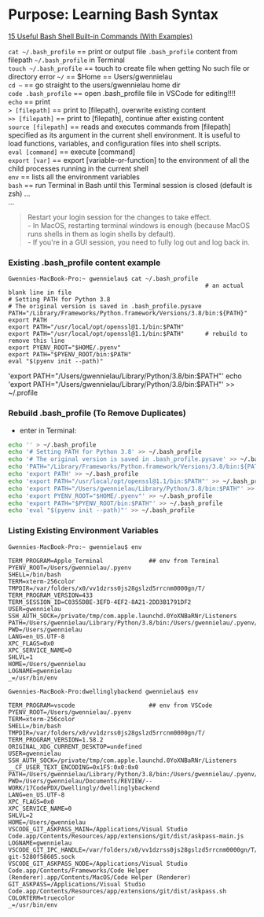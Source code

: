 # Purpose: Learning Bash Syntax 

[15 Useful Bash Shell Built-in Commands (With Examples)](https://www.thegeekstuff.com/2010/08/bash-shell-builtin-commands/)

`cat ~/.bash_profile` == print or output file `.bash_profile` content from filepath `~/.bash_profile` in Terminal  
`touch ~/.bash_profile` == touch to create file when getting No such file or directory error
`~/` == $Home == Users/gwennielau  
`cd ~` == go straight to the users/gwennielau home dir  
`code .bash_profile` == open .bash_profile file in VSCode for editing!!!!  
`echo` == print  
`> [filepath]` == print to [filepath], overwrite existing content  
`>> [filepath]` == print to [filepath], continue after existing content  
`source [filepath]` == reads and executes commands from [filepath] specified as its argument in the current shell environment. It is useful to load functions, variables, and configuration files into shell scripts.  
`eval [command]` == execute [command]  
`export [var]` == export [variable-or-function] to the environment of all the child processes running in the current shell  
`env` == lists all the environment variables  
`bash` == run Terminal in Bash until this Terminal session is closed (default is zsh)
...  
...  

> Restart your login session for the changes to take effect.  
    - In MacOS, restarting terminal windows is enough (because MacOS runs shells in them as login shells by default).  
    - If you're in a GUI session, you need to fully log out and log back in.  

### Existing .bash_profile content example
```terminal
Gwennies-MacBook-Pro:~ gwennielau$ cat ~/.bash_profile
                                                        # an actual blank line in file
# Setting PATH for Python 3.8  
# The original version is saved in .bash_profile.pysave  
PATH="/Library/Frameworks/Python.framework/Versions/3.8/bin:${PATH}"  
export PATH  
export PATH="/usr/local/opt/openssl@1.1/bin:$PATH"  
export PATH="/usr/local/opt/openssl@1.1/bin:$PATH"      # rebuild to remove this line
export PYENV_ROOT="$HOME/.pyenv"  
export PATH="$PYENV_ROOT/bin:$PATH"  
eval "$(pyenv init --path)"  
```

'export PATH="/Users/gwennielau/Library/Python/3.8/bin:$PATH"'  
echo 'export PATH="/Users/gwennielau/Library/Python/3.8/bin:$PATH"' >> ~/.profile

### Rebuild .bash_profile (To Remove Duplicates)
- enter in Terminal:
```bash
echo '' > ~/.bash_profile
echo '# Setting PATH for Python 3.8' >> ~/.bash_profile
echo '# The original version is saved in .bash_profile.pysave' >> ~/.bash_profile
echo 'PATH="/Library/Frameworks/Python.framework/Versions/3.8/bin:${PATH}"' >> ~/.bash_profile
echo 'export PATH' >> ~/.bash_profile
echo 'export PATH="/usr/local/opt/openssl@1.1/bin:$PATH"' >> ~/.bash_profile
echo 'export PATH="/Users/gwennielau/Library/Python/3.8/bin:$PATH"' >> ~/.bash_profile
echo 'export PYENV_ROOT="$HOME/.pyenv"' >> ~/.bash_profile
echo 'export PATH="$PYENV_ROOT/bin:$PATH"' >> ~/.bash_profile
echo 'eval "$(pyenv init --path)"' >> ~/.bash_profile
```

### Listing Existing Environment Variables
```terminal
Gwennies-MacBook-Pro:~ gwennielau$ env

TERM_PROGRAM=Apple_Terminal             ## env from Terminal
PYENV_ROOT=/Users/gwennielau/.pyenv
SHELL=/bin/bash
TERM=xterm-256color
TMPDIR=/var/folders/x0/vv1dzrss0js28gslzd5rrcnm0000gn/T/
TERM_PROGRAM_VERSION=433
TERM_SESSION_ID=C0355DBE-3EFD-4EF2-8A21-2DD3B1791DF2
USER=gwennielau
SSH_AUTH_SOCK=/private/tmp/com.apple.launchd.0YoXNBaRNr/Listeners
PATH=/Users/gwennielau/Library/Python/3.8/bin:/Users/gwennielau/.pyenv/shims:/Users/gwennielau/.pyenv/bin:/usr/local/opt/openssl@1.1/bin:/usr/local/opt/openssl@1.1/bin:/Library/Frameworks/Python.framework/Versions/3.8/bin:/usr/local/bin:/usr/bin:/bin:/usr/sbin:/sbin:/usr/local/share/dotnet:~/.dotnet/tools
PWD=/Users/gwennielau
LANG=en_US.UTF-8
XPC_FLAGS=0x0
XPC_SERVICE_NAME=0
SHLVL=1
HOME=/Users/gwennielau
LOGNAME=gwennielau
_=/usr/bin/env
```

```
Gwennies-MacBook-Pro:dwellinglybackend gwennielau$ env

TERM_PROGRAM=vscode                     ## env from VSCode
PYENV_ROOT=/Users/gwennielau/.pyenv
TERM=xterm-256color
SHELL=/bin/bash
TMPDIR=/var/folders/x0/vv1dzrss0js28gslzd5rrcnm0000gn/T/
TERM_PROGRAM_VERSION=1.58.2
ORIGINAL_XDG_CURRENT_DESKTOP=undefined
USER=gwennielau
SSH_AUTH_SOCK=/private/tmp/com.apple.launchd.0YoXNBaRNr/Listeners
__CF_USER_TEXT_ENCODING=0x1F5:0x0:0x0
PATH=/Users/gwennielau/Library/Python/3.8/bin:/Users/gwennielau/.pyenv/shims:/Users/gwennielau/.pyenv/bin:/usr/local/opt/openssl@1.1/bin:/usr/local/opt/openssl@1.1/bin:/Library/Frameworks/Python.framework/Versions/3.8/bin:/usr/local/bin:/usr/bin:/bin:/usr/sbin:/sbin:/usr/local/share/dotnet:~/.dotnet/tools:/usr/local/opt/openssl@1.1/bin:/Library/Frameworks/Python.framework/Versions/3.8/bin
PWD=/Users/gwennielau/Documents/REVIEW/--WORK/17CodePDX/Dwellingly/dwellinglybackend
LANG=en_US.UTF-8
XPC_FLAGS=0x0
XPC_SERVICE_NAME=0
SHLVL=2
HOME=/Users/gwennielau
VSCODE_GIT_ASKPASS_MAIN=/Applications/Visual Studio Code.app/Contents/Resources/app/extensions/git/dist/askpass-main.js
LOGNAME=gwennielau
VSCODE_GIT_IPC_HANDLE=/var/folders/x0/vv1dzrss0js28gslzd5rrcnm0000gn/T/vscode-git-5280f58605.sock
VSCODE_GIT_ASKPASS_NODE=/Applications/Visual Studio Code.app/Contents/Frameworks/Code Helper (Renderer).app/Contents/MacOS/Code Helper (Renderer)
GIT_ASKPASS=/Applications/Visual Studio Code.app/Contents/Resources/app/extensions/git/dist/askpass.sh
COLORTERM=truecolor
_=/usr/bin/env
```




